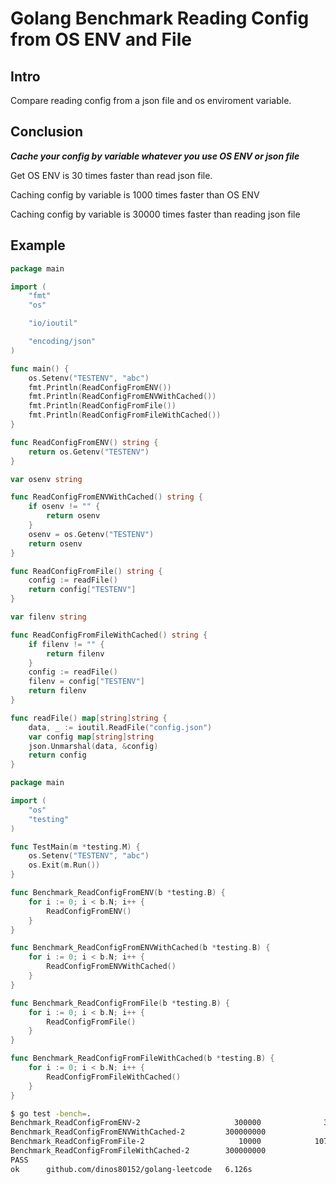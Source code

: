 # Golang Benchmark Reading Config from OS ENV and File

## Intro

Compare reading config from a json file and os enviroment variable.

## Conclusion

***Cache your config by variable whatever you use OS ENV or json file***

Get OS ENV is 30 times faster than read json file.

Caching config by variable is 1000 times faster than OS ENV

Caching config by variable is 30000 times faster than reading json file

## Example

```go
package main

import (
    "fmt"
    "os"

    "io/ioutil"

    "encoding/json"
)

func main() {
    os.Setenv("TESTENV", "abc")
    fmt.Println(ReadConfigFromENV())
    fmt.Println(ReadConfigFromENVWithCached())
    fmt.Println(ReadConfigFromFile())
    fmt.Println(ReadConfigFromFileWithCached())
}

func ReadConfigFromENV() string {
    return os.Getenv("TESTENV")
}

var osenv string

func ReadConfigFromENVWithCached() string {
    if osenv != "" {
        return osenv
    }
    osenv = os.Getenv("TESTENV")
    return osenv
}

func ReadConfigFromFile() string {
    config := readFile()
    return config["TESTENV"]
}

var filenv string

func ReadConfigFromFileWithCached() string {
    if filenv != "" {
        return filenv
    }
    config := readFile()
    filenv = config["TESTENV"]
    return filenv
}

func readFile() map[string]string {
    data, _ := ioutil.ReadFile("config.json")
    var config map[string]string
    json.Unmarshal(data, &config)
    return config
}

```

```go
package main

import (
    "os"
    "testing"
)

func TestMain(m *testing.M) {
    os.Setenv("TESTENV", "abc")
    os.Exit(m.Run())
}

func Benchmark_ReadConfigFromENV(b *testing.B) {
    for i := 0; i < b.N; i++ {
        ReadConfigFromENV()
    }
}

func Benchmark_ReadConfigFromENVWithCached(b *testing.B) {
    for i := 0; i < b.N; i++ {
        ReadConfigFromENVWithCached()
    }
}

func Benchmark_ReadConfigFromFile(b *testing.B) {
    for i := 0; i < b.N; i++ {
        ReadConfigFromFile()
    }
}

func Benchmark_ReadConfigFromFileWithCached(b *testing.B) {
    for i := 0; i < b.N; i++ {
        ReadConfigFromFileWithCached()
    }
}

```

```bash
$ go test -bench=.
Benchmark_ReadConfigFromENV-2                     300000              3686 ns/op
Benchmark_ReadConfigFromENVWithCached-2         300000000                4.82 ns/op
Benchmark_ReadConfigFromFile-2                     10000            107606 ns/op
Benchmark_ReadConfigFromFileWithCached-2        300000000                4.45 ns/op
PASS
ok      github.com/dinos80152/golang-leetcode   6.126s
```